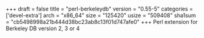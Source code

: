 +++
draft = false
title = "perl-berkeleydb"
version = "0.55-5"
categories = ['devel-extra']
arch = "x86_64"
size = "125420"
usize = "509408"
sha1sum = "cb5498998a21b444d38bc23ab8c13f01d747afe0"
+++
Perl extension for Berkeley DB version 2, 3 or 4